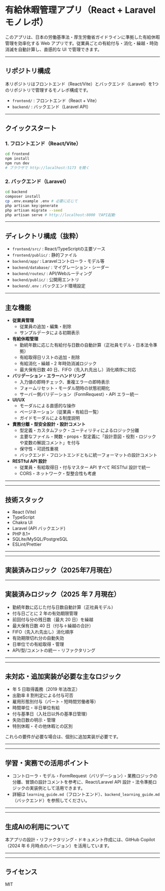 
# 有給休暇管理アプリ（React + Laravel モノレポ）

このアプリは、日本の労働基準法・厚生労働省ガイドラインに準拠した有給休暇管理を効率化する Web アプリです。従業員ごとの有給付与・消化・繰越・時効消滅を自動計算し、直感的な UI で管理できます。

---

## リポジトリ構成

本リポジトリはフロントエンド（React/Vite）とバックエンド（Laravel）を1つのリポジトリで管理するモノレポ構成です。

- `frontend/` : フロントエンド（React + Vite）
- `backend/`  : バックエンド（Laravel API）

---

## クイックスタート

### 1. フロントエンド（React/Vite）

```bash
cd frontend
npm install
npm run dev
# ブラウザで http://localhost:5173 を開く
```

### 2. バックエンド（Laravel）

```bash
cd backend
composer install
cp .env.example .env # 必要に応じて
php artisan key:generate
php artisan migrate --seed
php artisan serve # http://localhost:8000 でAPI起動
```

---

## ディレクトリ構成（抜粋）

- `frontend/src/` : React/TypeScriptの主要ソース
- `frontend/public/` : 静的ファイル
- `backend/app/` : Laravelコントローラ・モデル等
- `backend/database/` : マイグレーション・シーダー
- `backend/routes/` : API/Webルーティング
- `backend/public/` : 公開用エントリ
- `backend/.env` : バックエンド環境設定

---

## 主な機能

- **従業員管理**
  - 従業員の追加・編集・削除
  - サンプルデータによる初期表示
- **有給休暇管理**
  - 勤続年数に応じた有給付与日数の自動計算（正社員モデル・日本法令準拠）
  - 有給取得日リストの追加・削除
  - 有給消化・繰越・2 年時効消滅ロジック
  - 最大保有日数 40 日、FIFO（先入れ先出し）消化順序に対応
- **バリデーション・エラーハンドリング**
  - 入力値の即時チェック、重複エラーの即時表示
  - フォームリセット・モーダル閉時の状態初期化
  - サーバー側バリデーション（FormRequest）・API エラー統一
- **UI/UX**
  - モーダルによる直感的な操作
  - ページネーション（従業員・有給日一覧）
  - ガイドモーダルによる制度説明
- **責務分離・型安全設計・設計コメント**
  - 型定義・カスタムフック・ユーティリティによるロジック分離
  - 主要なファイル・関数・props・型定義に「設計意図・役割・ロジックや変数の解説コメント」を付与
  - 保守性・可読性重視
  - バックエンド・フロントエンドともに統一フォーマットの設計コメント
- **RESTful API 設計**
  - 従業員・有給取得日・付与マスター API すべて RESTful 設計で統一
  - CORS・ネットワーク・型整合性も考慮

---


---

## 技術スタック

- React (Vite)
- TypeScript
- Chakra UI
- Laravel (API バックエンド)
- PHP 8.1+
- SQLite/MySQL/PostgreSQL
- ESLint/Prettier

---


---

## 実装済みロジック（2025年7月現在）

---

## 実装済みロジック（2025 年 7 月現在）

- 勤続年数に応じた付与日数自動計算（正社員モデル）
- 付与日ごとに 2 年の有効期限管理
- 前回付与分の残日数（最大 20 日）を繰越
- 最大保有日数 40 日（付与＋繰越の合計）
- FIFO（先入れ先出し）消化順序
- 有効期限切れ分の自動失効
- 日単位での有給取得・管理
- API/型/コメントの統一・リファクタリング

---


---

## 未対応・追加実装が必要な主なロジック

- 年 5 日取得義務（2019 年法改正）
- 出勤率 8 割判定による付与可否
- 雇用形態別付与（パート・短時間労働者等）
- 時間単位・半日単位有給
- 付与基準日（入社日以外の基準日管理）
- 失効日数の明示・管理
- 特別休暇・その他休暇との区別

これらの要件が必要な場合は、個別に追加実装が必要です。

---


---

## 学習・実務での活用ポイント

- コントローラ・モデル・FormRequest（バリデーション）・業務ロジックの分離、冒頭の設計コメントを参考に、React/Laravel API 設計・法令準拠ロジックの実装例として活用できます。
- 詳細は `learning_guide.md`（フロントエンド）、`backend_learning_guide.md`（バックエンド）を参照してください。

---


---

## 生成AIの利用について

本アプリの設計・リファクタリング・ドキュメント作成には、GitHub Copilot（2024 年 6 月時点のバージョン）を活用しています。

---


---

## ライセンス

MIT
